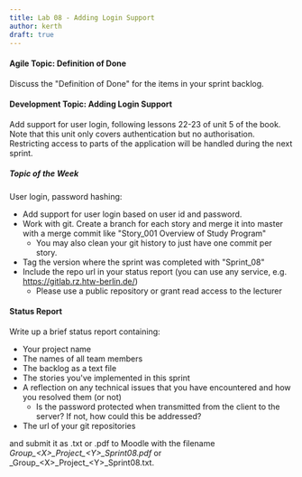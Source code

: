 ```yaml
---
title: Lab 08 - Adding Login Support
author: kerth
draft: true
---
```


#### Agile Topic: Definition of Done

Discuss the "Definition of Done" for the items in your sprint backlog.

#### Development Topic: Adding Login Support

Add support for user login, following lessons 22-23 of unit 5 of the book. Note that this unit only covers authentication
but no authorisation. Restricting access to parts of the application will be handled during the next sprint.

##### Topic of the Week

User login, password hashing:

- Add support for user login based on user id and password.
- Work with git. Create a branch for each story and merge it into master with a merge commit like "Story_001 Overview of Study Program"
  - You may also clean your git history to just have one commit per story.
- Tag the version where the sprint was completed with "Sprint_08"
- Include the repo url in your status report (you can use any service, e.g. https://gitlab.rz.htw-berlin.de/)
  - Please use a public repository or grant read access to the lecturer

#### Status Report

Write up a brief status report containing:

- Your project name
- The names of all team members
- The backlog as a text file
- The stories you've implemented in this sprint
- A reflection on any technical issues that you have encountered and how you resolved them (or not)
  - Is the password protected when transmitted from the client to the server? If not, how could this be addressed?
- The url of your git repositories

and submit it as .txt or .pdf to Moodle with the filename _Group\_\<X\>\_Project\_\<Y\>\_Sprint08.pdf_ or
_Group\_\<X\>\_Project\_\<Y\>\_Sprint08.txt.

